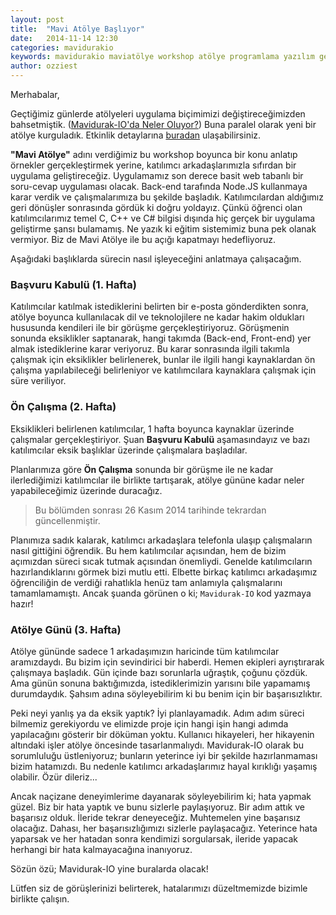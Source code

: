```yaml
---
layout: post
title:  "Mavi Atölye Başlıyor"
date:   2014-11-14 12:30
categories: mavidurakio
keywords: mavidurakio maviatölye workshop atölye programlama yazılım geliştirme javascript nodejs ejs bootstrap
author: ozziest
---
```


Merhabalar,

Geçtiğimiz günlerde atölyeleri uygulama biçimimizi değiştireceğimizden bahsetmiştik. ([Mavidurak-IO'da Neler Oluyor?](/mavidurakio/2014/11/03/mavidurak-io-da-neler-oluyor.html)) Buna paralel olarak yeni bir atölye kurguladık. Etkinlik detaylarına [buradan](https://www.facebook.com/events/298666686989612) ulaşabilirsiniz.<!--more-->

**"Mavi Atölye"** adını verdiğimiz bu workshop boyunca bir konu anlatıp örnekler gerçekleştirmek yerine, katılımcı arkadaşlarımızla sıfırdan bir uygulama geliştireceğiz. Uygulamamız son derece basit web tabanlı bir soru-cevap uygulaması olacak. Back-end tarafında Node.JS kullanmaya karar verdik ve çalışmalarımıza bu şekilde başladık. Katılımcılardan aldığımız geri dönüşler sonrasında gördük ki doğru yoldayız. Çünkü öğrenci olan katılımcılarımız temel C, C++ ve C# bilgisi dışında hiç gerçek bir uygulama geliştirme şansı bulamamış. Ne yazık ki eğitim sistemimiz buna pek olanak vermiyor. Biz de Mavi Atölye ile bu açığı kapatmayı hedefliyoruz.

Aşağıdaki başlıklarda sürecin nasıl işleyeceğini anlatmaya çalışacağım.

### Başvuru Kabulü (1. Hafta)

Katılımcılar katılmak istediklerini belirten bir e-posta gönderdikten sonra, atölye boyunca kullanılacak dil ve teknolojilere ne kadar hakim oldukları hususunda kendileri ile bir görüşme gerçekleştiriyoruz. Görüşmenin sonunda eksiklikler saptanarak, hangi takımda (Back-end, Front-end) yer almak istediklerine karar veriyoruz. Bu karar sonrasında ilgili takımla çalışmak için eksiklikler belirlenerek, bunlar ile ilgili hangi kaynaklardan ön çalışma yapılabileceği belirleniyor ve katılımcılara kaynaklara çalışmak için süre veriliyor.

### Ön Çalışma (2. Hafta)

Eksiklikleri belirlenen katılımcılar, 1 hafta boyunca kaynaklar üzerinde çalışmalar gerçekleştiriyor. Şuan **Başvuru Kabulü** aşamasındayız ve bazı katılımcılar eksik başlıklar üzerinde çalışmalara başladılar.  

Planlarımıza göre **Ön Çalışma** sonunda bir görüşme ile ne kadar ilerlediğimizi katılımcılar ile birlikte tartışarak, atölye gününe kadar neler yapabileceğimiz üzerinde duracağız.

> Bu bölümden sonrası 26 Kasım 2014 tarihinde tekrardan güncellenmiştir.

Planımıza sadık kalarak, katılımcı arkadaşlara telefonla ulaşıp çalışmaların nasıl gittiğini öğrendik. Bu hem katılımcılar açısından, hem de bizim açımızdan süreci sıcak tutmak açısından önemliydi. Genelde katılımcıların hazırlandıklarını görmek bizi mutlu etti. Elbette birkaç katılımcı arkadaşımız öğrenciliğin de verdiği rahatlıkla henüz tam anlamıyla çalışmalarını tamamlamamıştı. Ancak şuanda görünen o ki; `Mavidurak-IO` kod yazmaya hazır!


### Atölye Günü (3. Hafta)

Atölye gününde sadece 1 arkadaşımızın haricinde tüm katılımcılar aramızdaydı. Bu bizim için sevindirici bir haberdi. Hemen ekipleri ayrıştırarak çalışmaya başladık. Gün içinde bazı sorunlarla uğraştık, çoğunu çözdük. Ama günün sonuna baktığımızda, istediklerimizin yarısını bile yapamamış durumdaydık. Şahsım adına söyleyebilirim ki bu benim için bir başarısızlıktır.

Peki neyi yanlış ya da eksik yaptık? İyi planlayamadık. Adım adım süreci bilmemiz gerekiyordu ve elimizde proje için hangi işin hangi adımda yapılacağını gösterir bir döküman yoktu. Kullanıcı hikayeleri, her hikayenin altındaki işler atölye öncesinde tasarlanmalıydı. Mavidurak-IO olarak bu sorumluluğu üstleniyoruz; bunların yeterince iyi bir şekilde hazırlanmaması bizim hatamızdı. Bu nedenle katılımcı arkadaşlarımız hayal kırıklığı yaşamış olabilir. Özür dileriz...

Ancak naçizane deneyimlerime dayanarak söyleyebilirim ki; hata yapmak güzel. Biz bir hata yaptık ve bunu sizlerle paylaşıyoruz. Bir adım attık ve başarısız olduk. İleride tekrar deneyeceğiz. Muhtemelen yine başarısız olacağız. Dahası, her başarısızlığımızı sizlerle paylaşacağız. Yeterince hata yaparsak ve her hatadan sonra kendimizi sorgularsak, ileride yapacak herhangi bir hata kalmayacağına inanıyoruz.

Sözün özü; Mavidurak-IO yine buralarda olacak!

Lütfen siz de görüşlerinizi belirterek, hatalarımızı düzeltmemizde bizimle birlikte çalışın.
